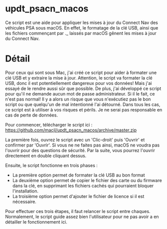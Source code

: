 # updt_psacn_macos

Ce script est une aide pour appliquer les mises à jour du Connect Nav des véhicules PSA sous macOS. En effet, le formatage de la clé USB, ainsi que les fichiers commençant par ._ laissés par macOS gênent les mises à jour du Connect Nav.

# Détail

Pour ceux qui sont sous Mac, j'ai créé ce script pour aider à formater une clé USB et y extraire la mise à jour. Attention, le script va formater la clé USB, donc il est potentiellement dangereux pour vos données! Mais j'ai essayé de le rendre aussi sûr que possible. De plus, j'ai développé ce script pour qu'il ne demande aucun mot de passe administrateur. Si il le fait, ce n'est pas normal! Il y a alors un risque que vous n'exécutiez pas le bon script ou que quelqu'un de mal intentionné l'ai détourné.
Dans tous les cas, ce script est à utiliser à vos risques et périls. Je ne serai pas responsable en cas de perte de données.

Pour commencer, télécharger le script ici :
https://github.com/macjl/updt_psacn_macos/archive/master.zip

La première fois, ouvrez le script avec un 'Clic-droit' puis 'Ouvrir' et confirmer par 'Ouvrir'. Si vous ne ne faites pas ainsi, macOS ne voudra pas l'ouvrir pour des questions de sécurité.
Par la suite, vous pourrez l'ouvrir directement en double cliquant dessus.

Ensuite, le script fonctionne en trois phases :
- La première option permet de formater la clé USB au bon format
- La deuxième option permet de copier le fichier des carte ou du firmware dans la clé, en supprimant les fichiers cachés qui pourraient bloquer l'installation.
- La troisième option permet d'ajouter le fichier de licence si il est nécessaire.

Pour effectuer ces trois étapes, il faut relancer le script entre chaques. Normalement, le script guide assez bien l'utilisateur pour ne pas avoir a en détailler le fonctionnement ici.
